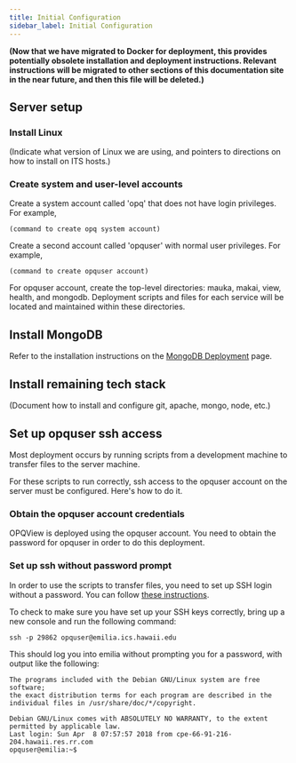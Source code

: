 ```yaml
---
title: Initial Configuration
sidebar_label: Initial Configuration
---
```


**(Now that we have migrated to Docker for deployment, this provides potentially obsolete installation and deployment instructions. Relevant instructions will be migrated to other sections of this documentation site in the near future, and then this file will be deleted.)**

## Server setup

### Install Linux

(Indicate what version of Linux we are using, and pointers to directions on how to install on ITS hosts.)

### Create system and user-level accounts

Create a system account called 'opq' that does not have login privileges. For example,

```
(command to create opq system account)
```

Create a second account called 'opquser' with normal user privileges. For example,

```
(command to create opquser account)
```

For opquser account, create the top-level directories: mauka, makai, view, health, and mongodb.  Deployment scripts and files for each service will be located and maintained within these directories.

## Install MongoDB

Refer to the installation instructions on the [MongoDB Deployment](deploy-mongodb.md) page.

## Install remaining tech stack

(Document how to install and configure git, apache, mongo, node, etc.)


## Set up opquser ssh access

Most deployment occurs by running scripts from a development machine to transfer files to the server machine.

For these scripts to run correctly, ssh access to the opquser account on the server must be configured. Here's how to do it.

### Obtain the opquser account credentials

OPQView is deployed using the opquser account.  You need to obtain the password for opquser in order to do this deployment.

### Set up ssh without password prompt

In order to use the scripts to transfer files, you need to set up SSH login without a password.  You can follow [these instructions](http://www.linuxproblem.org/art_9.html).

To check to make sure you have set up your SSH keys correctly, bring up a new console and run the following command:

```
ssh -p 29862 opquser@emilia.ics.hawaii.edu
```

This should log you into emilia without prompting you for a password, with output like the following:

```
The programs included with the Debian GNU/Linux system are free software;
the exact distribution terms for each program are described in the
individual files in /usr/share/doc/*/copyright.

Debian GNU/Linux comes with ABSOLUTELY NO WARRANTY, to the extent
permitted by applicable law.
Last login: Sun Apr  8 07:57:57 2018 from cpe-66-91-216-204.hawaii.res.rr.com
opquser@emilia:~$
```

